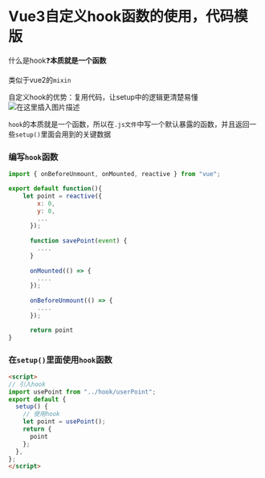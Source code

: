 ﻿# Vue3自定义hook函数的使用，代码模版
什么是hook❓**本质就是一个函数**

类似于vue2的`mixin`

自定义hook的优势：复用代码，让setup中的逻辑更清楚易懂![在这里插入图片描述](https://img-blog.csdnimg.cn/1c46c145ef3b4b71b5aa406df4981871.png)

`hook`的本质就是一个函数，所以在`.js文件`中写一个默认暴露的函数，并且返回一些`setup()`里面会用到的关键数据

### 编写`hook`函数

```javascript
import { onBeforeUnmount, onMounted, reactive } from "vue";

export default function(){
    let point = reactive({
        x: 0,
        y: 0,
        ...
      });
  
      function savePoint(event) {
        ....
      }
  
      onMounted(() => {
        ....
      });
  
      onBeforeUnmount(() => {
        ....
      });

      return point
}
```

### 在`setup()`里面使用`hook`函数

```html
<script>
// 引入hook
import usePoint from "../hook/userPoint";
export default {
  setup() {
  	// 使用hook
    let point = usePoint();
    return {
      point
    };
  },
};
</script>

```

